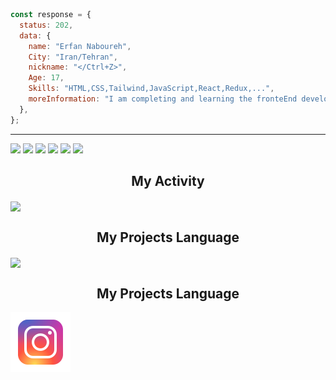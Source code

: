 ```javascript 
const response = {
  status: 202,
  data: {
    name: "Erfan Naboureh",
    City: "Iran/Tehran",
    nickname: "</Ctrl+Z>",
    Age: 17,
    Skills: "HTML,CSS,Tailwind,JavaScript,React,Redux,...",
    moreInformation: "I am completing and learning the fronteEnd development"
  },
};
```
---
![](https://img.shields.io/badge/HTML5-E34F26?style=for-the-badge&logo=html5&logoColor=white) ![](https://img.shields.io/badge/CSS3-1572B6?style=for-the-badge&logo=css3&logoColor=white) ![](https://img.shields.io/badge/Tailwind_CSS-38B2AC?style=for-the-badge&logo=tailwind-css&logoColor=white) ![](https://img.shields.io/badge/JavaScript-323330?style=for-the-badge&logo=javascript&logoColor=F7DF1E) ![](https://img.shields.io/badge/React-20232A?style=for-the-badge&logo=react&logoColor=61DAFB) ![](https://img.shields.io/badge/Redux-593D88?style=for-the-badge&logo=redux&logoColor=white)

<h2 align="center">My Activity</h2>
<img width="50%" align="center" src="https://github-readme-stats.vercel.app/api?username=ERFAN7255&show_icons=true&theme=radical"/>

<h2 align="center">My Projects Language</h2>
<img width="50%" align="center" src="https://github-readme-stats.vercel.app/api/top-langs/?username=ERFAN7255&Demo"/>

<h2 align="center">My Projects Language</h2>
<a href="#"><img src="https://github.com/ERFAN7255/ERFAN7255/blob/main/icons8-instagram-96.png?raw=true" /></a>
